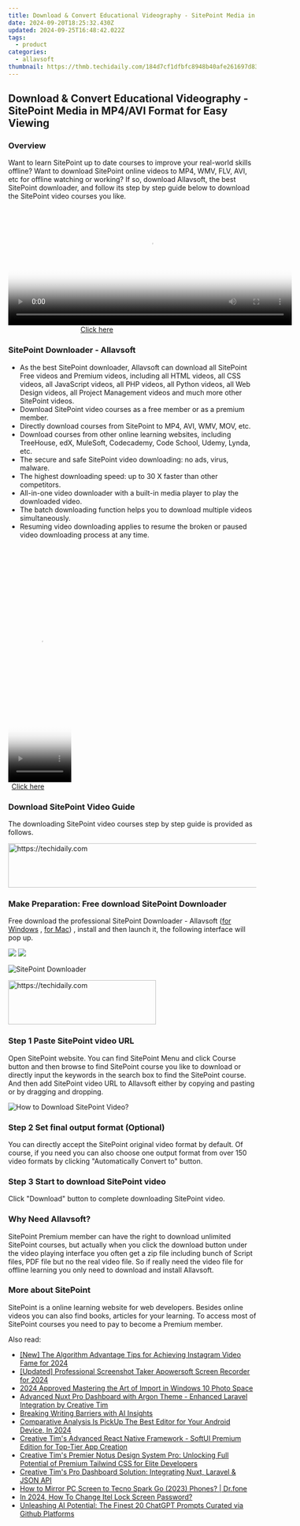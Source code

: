 ```yaml
---
title: Download & Convert Educational Videography - SitePoint Media in MP4/AVI Format for Easy Viewing
date: 2024-09-20T18:25:32.430Z
updated: 2024-09-25T16:48:42.022Z
tags:
  - product
categories:
  - allavsoft
thumbnail: https://thmb.techidaily.com/184d7cf1dfbfc8948b40afe261697d83b7fb70b650978462e7e0c6bc450abb26.png
---
```


## Download & Convert Educational Videography - SitePoint Media in MP4/AVI Format for Easy Viewing

### Overview

Want to learn SitePoint up to date courses to improve your real-world skills offline? Want to download SitePoint online videos to MP4, WMV, FLV, AVI, etc for offline watching or working? If so, download Allavsoft, the best SitePoint downloader, and follow its step by step guide below to download the SitePoint video courses you like.

<!-- affiliate ads begin -->
<span id="1982461">
					<video width="576" height="240" style="cursor:pointer"
           poster="//a.impactradius-go.com/display-clicktoplayimage/1982461.png"
           onclick="if(!this.playClicked){this.play();this.setAttribute('controls',true);this.playClicked=true;}">
	   <source src="//a.impactradius-go.com/display-ad/22993-1982461">
	   <img src="//a.impactradius-go.com/display-clicktoplayimage/1982461.png" style="border: none; height: 100%; width: 100%; object-fit: contain">
	</video>
	<div style="width:360px;text-align:center"><a href="javascript:window.open(decodeURIComponent('https%3A%2F%2Fhomestyler.sjv.io%2Fc%2F5597632%2F1982461%2F22993'), '_blank');void(0);">Click here</a></div>
</span>
<img height="0" width="0" src="https://imp.pxf.io/i/5597632/1982461/22993" style="position:absolute;visibility:hidden;" border="0" />
<!-- affiliate ads end -->

### SitePoint Downloader - Allavsoft

* As the best SitePoint downloader, Allavsoft can download all SitePoint Free videos and Premium videos, including all HTML videos, all CSS videos, all JavaScript videos, all PHP videos, all Python videos, all Web Design videos, all Project Management videos and much more other SitePoint videos.
* Download SitePoint video courses as a free member or as a premium member.
* Directly download courses from SitePoint to MP4, AVI, WMV, MOV, etc.
* Download courses from other online learning websites, including TreeHouse, edX, MuleSoft, Codecademy, Code School, Udemy, Lynda, etc.
* The secure and safe SitePoint video downloading: no ads, virus, malware.
* The highest downloading speed: up to 30 X faster than other competitors.
* All-in-one video downloader with a built-in media player to play the downloaded video.
* The batch downloading function helps you to download multiple videos simultaneously.
* Resuming video downloading applies to resume the broken or paused video downloading process at any time.

<!-- affiliate ads begin -->
<span id="1977004">
					<video width="128" height="480" style="cursor:pointer"
           poster="//a.impactradius-go.com/display-clicktoplayimage/1977004.png"
           onclick="if(!this.playClicked){this.play();this.setAttribute('controls',true);this.playClicked=true;}">
	   <source src="//a.impactradius-go.com/display-ad/22993-1977004">
	   <img src="//a.impactradius-go.com/display-clicktoplayimage/1977004.png" style="border: none; height: 100%; width: 100%; object-fit: contain">
	</video>
	<div style="width:80px;text-align:center"><a href="javascript:window.open(decodeURIComponent('https%3A%2F%2Fhomestyler.sjv.io%2Fc%2F5597632%2F1977004%2F22993'), '_blank');void(0);">Click here</a></div>
</span>
<img height="0" width="0" src="https://imp.pxf.io/i/5597632/1977004/22993" style="position:absolute;visibility:hidden;" border="0" />
<!-- affiliate ads end -->

### Download SitePoint Video Guide

The downloading SitePoint video courses step by step guide is provided as follows.

<!-- affiliate ads begin -->
<a href="https://appsumo.8odi.net/c/5597632/2037474/7443" target="_top" id="2037474">
  <img src="//a.impactradius-go.com/display-ad/7443-2037474" border="0" alt="https://techidaily.com" width="728" height="90"/>
</a>
<img height="0" width="0" src="https://appsumo.8odi.net/i/5597632/2037474/7443" style="position:absolute;visibility:hidden;" border="0" />
<!-- affiliate ads end -->

### Make Preparation: Free download SitePoint Downloader

Free download the professional SitePoint Downloader - Allavsoft ([for Windows](https://tools.techidaily.com/allavsoft/products/) , [for Mac](https://tools.techidaily.com/allavsoft/products/)) , install and then launch it, the following interface will pop up.

[![](https://www.allavsoft.com/how-to/../images/how-to/free-download-win.jpg)](https://tools.techidaily.com/allavsoft/products/) [![](https://www.allavsoft.com/how-to/../images/how-to/free-download-mac.jpg)](https://tools.techidaily.com/allavsoft/products/)

![SitePoint Downloader](https://www.allavsoft.com/how-to/../images/allavsoft/screen-shot-600.jpg)

<!-- affiliate ads begin -->
<a href="https://aligracehair.sjv.io/c/5597632/2047361/19272" target="_top" id="2047361">
  <img src="//a.impactradius-go.com/display-ad/19272-2047361" border="0" alt="https://techidaily.com" width="300" height="90"/>
</a>
<img height="0" width="0" src="https://aligracehair.sjv.io/i/5597632/2047361/19272" style="position:absolute;visibility:hidden;" border="0" />
<!-- affiliate ads end -->

### Step 1 Paste SitePoint video URL

Open SitePoint website. You can find SitePoint Menu and click Course button and then browse to find SitePoint course you like to download or directly input the keywords in the search box to find the SitePoint course. And then add SitePoint video URL to Allavsoft either by copying and pasting or by dragging and dropping.

![How to Download SitePoint Video?](https://www.allavsoft.com/how-to/../images/how-to/download-rtmp-video/download-rtmp-video.jpg)

### Step 2 Set final output format (Optional)

You can directly accept the SitePoint original video format by default. Of course, if you need you can also choose one output format from over 150 video formats by clicking "Automatically Convert to" button.

### Step 3 Start to download SitePoint video

Click "Download" button to complete downloading SitePoint video.

### Why Need Allavsoft?

SitePoint Premium member can have the right to download unlimited SitePoint courses, but actually when you click the download button under the video playing interface you often get a zip file including bunch of Script files, PDF file but no the real video file. So if really need the video file for offline learning you only need to download and install Allavsoft.

### More about SitePoint

SitePoint is a online learning website for web developers. Besides online videos you can also find books, articles for your learning. To access most of SitePoint courses you need to pay to become a Premium member.

<ins class="adsbygoogle"
     style="display:block"
     data-ad-format="autorelaxed"
     data-ad-client="ca-pub-7571918770474297"
     data-ad-slot="1223367746"></ins>

<ins class="adsbygoogle"
     style="display:block"
     data-ad-client="ca-pub-7571918770474297"
     data-ad-slot="8358498916"
     data-ad-format="auto"
     data-full-width-responsive="true"></ins>

<span class="atpl-alsoreadstyle">Also read:</span>
<div><ul>
<li><a href="https://instagram-video-recordings.techidaily.com/new-the-algorithm-advantage-tips-for-achieving-instagram-video-fame-for-2024/"><u>[New] The Algorithm Advantage Tips for Achieving Instagram Video Fame for 2024</u></a></li>
<li><a href="https://screen-capture.techidaily.com/updated-professional-screenshot-taker-apowersoft-screen-recorder-for-2024/"><u>[Updated] Professional Screenshot Taker Apowersoft Screen Recorder for 2024</u></a></li>
<li><a href="https://fox-info.techidaily.com/2024-approved-mastering-the-art-of-import-in-windows-10-photo-space/"><u>2024 Approved Mastering the Art of Import in Windows 10 Photo Space</u></a></li>
<li><a href="https://win-fantastic.techidaily.com/advanced-nuxt-pro-dashboard-with-argon-theme-enhanced-laravel-integration-by-creative-tim/"><u>Advanced Nuxt Pro Dashboard with Argon Theme - Enhanced Laravel Integration by Creative Tim</u></a></li>
<li><a href="https://tech-savvy.techidaily.com/breaking-writing-barriers-with-ai-insights/"><u>Breaking Writing Barriers with AI Insights</u></a></li>
<li><a href="https://extra-lessons.techidaily.com/comparative-analysis-is-pickup-the-best-editor-for-your-android-device-in-2024/"><u>Comparative Analysis Is PickUp The Best Editor for Your Android Device, In 2024</u></a></li>
<li><a href="https://win-fantastic.techidaily.com/creative-tims-advanced-react-native-framework-softui-premium-edition-for-top-tier-app-creation/"><u>Creative Tim's Advanced React Native Framework - SoftUI Premium Edition for Top-Tier App Creation</u></a></li>
<li><a href="https://win-fantastic.techidaily.com/creative-tims-premier-notus-design-system-pro-unlocking-full-potential-of-premium-tailwind-css-for-elite-developers/"><u>Creative Tim's Premier Notus Design System Pro: Unlocking Full Potential of Premium Tailwind CSS for Elite Developers</u></a></li>
<li><a href="https://win-fantastic.techidaily.com/creative-tims-pro-dashboard-solution-integrating-nuxt-laravel-and-json-api/"><u>Creative Tim's Pro Dashboard Solution: Integrating Nuxt, Laravel & JSON API</u></a></li>
<li><a href="https://screen-mirror.techidaily.com/how-to-mirror-pc-screen-to-tecno-spark-go-2023-phones-drfone-by-drfone-android/"><u>How to Mirror PC Screen to Tecno Spark Go (2023) Phones? | Dr.fone</u></a></li>
<li><a href="https://unlock-android.techidaily.com/in-2024-how-to-change-itel-lock-screen-password-by-drfone-android/"><u>In 2024, How To Change Itel Lock Screen Password?</u></a></li>
<li><a href="https://tech-revival.techidaily.com/unleashing-ai-potential-the-finest-20-chatgpt-prompts-curated-via-github-platforms/"><u>Unleashing AI Potential: The Finest 20 ChatGPT Prompts Curated via Github Platforms</u></a></li>
</ul></div>

